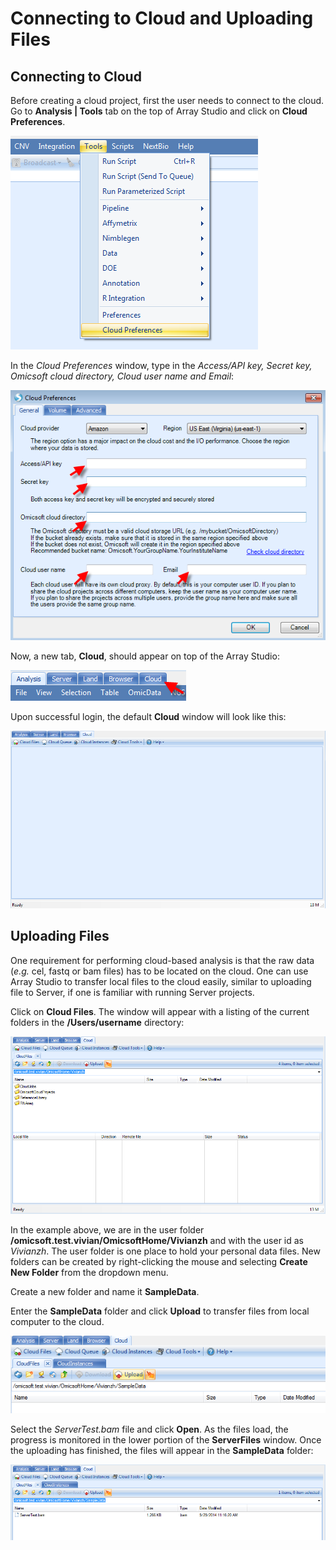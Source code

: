 # Connecting to Cloud and Uploading Files

## Connecting to Cloud

Before creating a cloud project, first the user needs to connect to the cloud. Go to **Analysis | Tools** tab on the top of Array Studio and click on **Cloud Preferences**.

![image2_png](images/image2.png)

In the *Cloud Preferences* window, type in the *Access/API key, Secret key, Omicsoft cloud directory, Cloud user name and Email*:

![image3_png](images/image3.png)

Now, a new tab, **Cloud**, should appear on top of the Array Studio:

![image4_png](images/image4.png)

Upon successful login, the default **Cloud** window will look like this:

![image5_png](images/image5.png)

## Uploading Files

One requirement for performing cloud-based analysis is that the raw data (*e.g.* cel, fastq or bam files) has to be located on the cloud. One can use Array Studio to transfer local files to the cloud easily, similar to uploading file to Server, if one is familiar with running Server projects.

Click on **Cloud Files**. The window will appear with a listing of the current folders in the **/Users/username** directory:

![image6_png](images/image6.png)

In the example above, we are in the user folder **/omicsoft.test.vivian/OmicsoftHome/Vivianzh** and with the user id as *Vivianzh*. The user folder is one place to hold your personal data files. New folders can be created by right-clicking the mouse and selecting **Create New Folder** from the dropdown menu.

Create a new folder and name it **SampleData**.

Enter the **SampleData** folder and click **Upload** to transfer files from local computer to the cloud.

![image7_png](images/image7.png)

Select the *ServerTest.bam* file and click **Open**. As the files load, the progress is monitored in the lower portion of the **ServerFiles** window. Once the uploading has finished, the files will appear in the **SampleData** folder:

![image8_png](images/image8.png)
